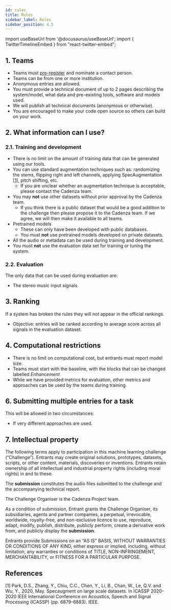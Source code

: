 ```yaml
---
id: rules
title: Rules
sidebar_label: Rules
sidebar_position: 4.5
---
```

import useBaseUrl from '@docusaurus/useBaseUrl';
import { TwitterTimelineEmbed } from "react-twitter-embed";

## 1. Teams

- Teams must [pre-register](./registration) and nominate a contact person.
- Teams can be from one or more institution.
- Anonymous entries are allowed.
- You must provide a technical document of up to 2 pages describing the system/model, what data and pre-existing tools, software and models used.
- We will publish all technical documents (anonymous or otherwise).
- You are encouraged to make your code open source so others can build on your work.

## 2. What information can I use?

### 2.1. Training and development

- There is no limit on the amount of training data that can be generated using our tools.
- You can use standard augmentation techniques such as: randomizing the stems, flipping right and left channels, applying SpecAugmentation [[1]](#references), pitch shifting, etc.
  - If you are unclear whether an augmentation technique is acceptable, please contact the Cadenza team.
- You may <b>not</b> use other datasets without prior approval by the Cadenza team.
  - If you think there is a public dataset that would be a good addition to the challenge then please propose it to the Cadenza team. If we agree, we will then make it available to all teams.
- Pretrained models
  - These can only have been developed with public databases.
  - You must <b>not</b> use pretrained models developed on private datasets.
- All the audio or metadata can be used during training and development.
- You must **not** use the evaluation data set for training or tuning the system.

### 2.2. Evaluation

The only data that can be used during evaluation are:

- The stereo music input signals.

## 3. Ranking

If a system has broken the rules they will not appear in the official rankings.

- Objective: entries will be ranked according to average score across all signals in the evaluation dataset.

## 4. Computational restrictions

* There is no limit on computational cost, but entrants must report model size.
* Teams must start with the baseline, with the blocks that can be changed labelled *Enhancement*
* While we have provided metrics for evaluation, other metrics and approaches can be used by the teams during training.

## 6. Submitting multiple entries for a task

This will be allowed in two circumstances:
- If very different approaches are used.

## 7. Intellectual property

The following terms apply to participation in this machine learning challenge (“Challenge”). Entrants may create original solutions, prototypes, datasets, scripts, or other content, materials, discoveries or inventions. Entrants retain ownership of all intellectual and industrial property rights (including moral rights) in and to these.

The **submission** constitutes the audio files submitted to the challenge and the accompanying technical report.

The Challenge Organiser is the Cadenza Project team.

As a condition of submission, Entrant grants the Challenge Organiser, its subsidiaries, agents and partner companies, a perpetual, irrevocable, worldwide, royalty-free, and non-exclusive licence to use, reproduce, adapt, modify, publish, distribute, publicly perform, create a derivative work from, and publicly display the **submission**.

Entrants provide Submissions on an “AS IS” BASIS, WITHOUT WARRANTIES OR CONDITIONS OF ANY KIND, either express or implied, including, without limitation, any warranties or conditions of TITLE, NON-INFRINGEMENT, MERCHANTABILITY, or FITNESS FOR A PARTICULAR PURPOSE.

## References

[1] Park, D.S., Zhang, Y., Chiu, C.C., Chen, Y., Li, B., Chan, W., Le, Q.V. and Wu, Y., 2020, May. Specaugment on large scale datasets. In ICASSP 2020-2020 IEEE International Conference on Acoustics, Speech and Signal Processing (ICASSP) (pp. 6879-6883). IEEE.